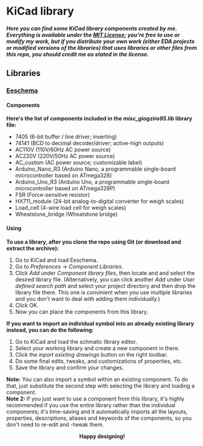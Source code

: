 # KiCad library

##### Here you can find some KiCad library components created by me. Everything is available under the [MIT License](https://github.com/giogziro95/kicad-library/blob/master/LICENSE); you're free to use or modify my work, but if you distribute your own work (either EDA projects or modified versions of the libraries) that uses libraries or other files from this repo, you should credit me as stated in the license.

## Libraries

### [Eeschema](https://github.com/giogziro95/kicad-library/tree/master/eeschema)

#### Components

**Here's the list of components included in the _misc_giogziro95.lib_ library file:**

* 7405 (6-bit buffer / line driver; inverting)
* 74141 (BCD to decimal decoder/driver; active-high outputs)
* AC110V (110V/60Hz AC power source)
* AC220V (220V/50Hz AC power source)
* AC_custom (AC power source; customizable label)
* Arduino_Nano_R3 (Arduino Nano, a programmable single-board microcontroller based on ATmega328)
* Arduino_Uno_R3 (Arduino Uno, a programmable single-board microcontroller based on ATmega328P)
* FSR (Force-sensitive resistor)
* HX711_module (24-bit analog-to-digital converter for weigh scales)
* Load_cell (4-wire load cell for weigh scales)
* Wheatstone_bridge (Wheatstone bridge)

#### Using

**To use a library, after you clone the repo using Git (or download and extract the archive):**

1. Go to KiCad and load Eeschema.
2. Go to _Preferences_ → _Component Libraries_.
3. Click _Add_ under _Component library files_, then locate and and select the desired library file. (Alternatively, you can click another _Add_ under _User defined search path_ and select your project directory and then drop the library file there. This one is convinient when you use multiple libraries and you don't want to deal with adding them individually.)
4. Click OK.
5. Now you can place the components from this library.

**If you want to import an individual symbol into an already existing library instead, you can do the following:**

1. Go to KiCad and load the schmatic library editor.
2. Select your working library and create a new component in there.
3. Click the _inport exixting drawings_ button on the right toolbar.
4. Do some final edits, tweaks, and customizations of properties, etc.
5. Save the library and confirm your changes.

**Note:** You can also import a symbol within an existing component. To do that, just substitute the second step with selecting the library and loading a component.  
**Note 2:** If you just want to use a component from this library, it's highly recommended if you use the entire library rather than the individual components; it's time-saving and it automatically imports all the layouts, properties, descriptions, aliases and keywords of the components, so you don't need to re-edit and -tweak them.

**<p align="center">Happy designing!</p>**
